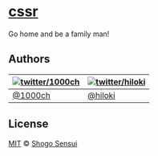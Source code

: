 # [cssr](http://cssr.herokuapp.com)

Go home and be a family man!

## Authors

| [![twitter/1000ch](https://avatars3.githubusercontent.com/u/1800018?v=2&s=70)](https://twitter.com/1000ch) | [![twitter/hiloki](https://avatars2.githubusercontent.com/u/445333?v=2&s=70)](https://twitter.com/hiloki) |
|---|---|
| [@1000ch](https://github.com/1000ch) | [@hiloki](https://github.com/hiloki) |

## License

[MIT](https://1000ch.mit-license.org) © [Shogo Sensui](https://github.com/1000ch)
